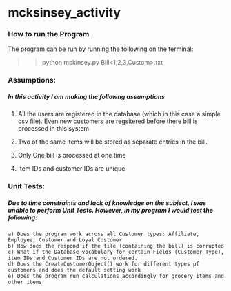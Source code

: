 # mcksinsey_activity

### How to run the Program

The program can be run by running the following on the terminal:
>>python mckinsey.py Bill<1,2,3,Custom>.txt

### Assumptions: 

##### In this activity I am making the followng assumptions
1. All the users are registered in the database (which in this case a simple csv file). Even new customers are regsitered before there bill is processed in this system

2. Two of the same items will be stored as separate entries in the bill. 

3. Only One bill is processed at one time

4. Item IDs and customer IDs are unique


### Unit Tests: 

##### Due to time constraints and lack of knowledge on the subject, I was unable to perform Unit Tests. However, in my program I would test the following: 
	a) Does the program work across all Customer types: Affiliate, Employee, Customer and Loyal Customer
	b) How does the respond if the file (containing the bill) is corrupted
	c) What if the Database vocabulary for certain Fields (Customer Type), item IDs and Customer IDs are not ordered. 
	d) Does the CreateCustomerObject() work for different types pf customers and does the default setting work
	e) Does the program run calculations accordingly for grocery items and other items
